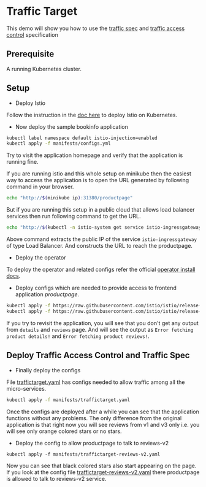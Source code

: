 # Traffic Target

This demo will show you how to use the [traffic spec](https://github.com/deislabs/smi-spec/blob/master/traffic-specs.md) and [traffic access control](https://github.com/deislabs/smi-spec/blob/master/traffic-access-control.md) specification

## Prerequisite

A running Kubernetes cluster.

## Setup

* Deploy Istio

Follow the instruction in the [doc here](https://istio.io/docs/setup/kubernetes/install/kubernetes/#installation-steps) to deploy Istio on Kubernetes.

* Now deploy the sample bookinfo application

```bash
kubectl label namespace default istio-injection=enabled
kubectl apply -f manifests/configs.yml
```

Try to visit the application homepage and verify that the application is running fine.

If you are running istio and this whole setup on minikube then the easiest way to access the application is to open the URL generated by following command in your browser.

```bash
echo "http://$(minikube ip):31380/productpage"
```

But if you are running this setup in a public cloud that allows load balancer services then run following command to get the URL.

```bash
echo "http://$(kubectl -n istio-system get service istio-ingressgateway -o jsonpath='{.status.loadBalancer.ingress[0].ip}')/productpage"
```

Above command extracts the public IP of the service `istio-ingressgateway` of type Load Balancer. And constructs the URL to reach the productpage.

* Deploy the operator

To deploy the operator and related configs refer the official [operator install docs](https://github.com/deislabs/smi-adapter-istio#how-to-install).

* Deploy configs which are needed to provide access to frontend application *productpage*.

```bash
kubectl apply -f https://raw.githubusercontent.com/istio/istio/release-1.1/samples/bookinfo/platform/kube/rbac/rbac-config-ON.yaml
kubectl apply -f https://raw.githubusercontent.com/istio/istio/release-1.1/samples/bookinfo/platform/kube/rbac/productpage-policy.yaml
```

If you try to revisit the application, you will see that you don't get any output from `details` and `reviews` page. And will see the output as `Error fetching product details!` and `Error fetching product reviews!`.


## Deploy Traffic Access Control and Traffic Spec

* Finally deploy the configs

File [traffictarget.yaml](manifests/traffictarget.yaml) has configs needed to allow traffic among all the micro-services.

```bash
kubectl apply -f manifests/traffictarget.yaml
```

Once the configs are deployed after a while you can see that the application functions without any problems. The only difference from the original application is that right now you will see reviews from v1 and v3 only i.e. you will see only orange colored stars or no stars.

* Deploy the config to allow productpage to talk to reviews-v2

```
kubectl apply -f manifests/traffictarget-reviews-v2.yaml
```

Now you can see that black colored stars also start appearing on the page. If you look at the config file [traffictarget-reviews-v2.yaml](manifests/traffictarget-reviews-v2.yaml) there productpage is allowed to talk to reviews-v2 service.
